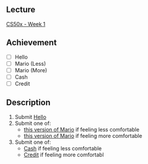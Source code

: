 ## Lecture
[CS50x - Week 1](https://cs50.harvard.edu/x/2022/weeks/1/)

## Achievement

- [ ] Hello
- [ ] Mario (Less)
- [ ] Mario (More)
- [ ] Cash
- [ ] Credit
## Description

1. Submit [Hello](https://cs50.harvard.edu/x/2022/psets/1/hello/)
2. Submit one of:
   - [this version of Mario](https://cs50.harvard.edu/x/2022/psets/1/mario/less/) if feeling less comfortable
   - [this version of Mario](https://cs50.harvard.edu/x/2022/psets/1/mario/more/) if feeling more comfortable
3. Submit one of:
   - [Cash](https://cs50.harvard.edu/x/2022/psets/1/cash/) if feeling less comfortable
   - [Credit](https://cs50.harvard.edu/x/2022/psets/1/credit/) if feeling more comfortabl
